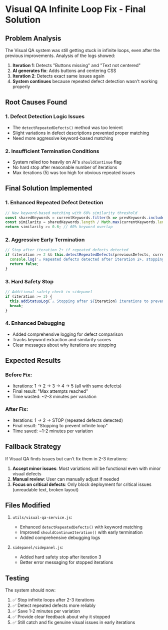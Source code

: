 # Visual QA Infinite Loop Fix - Final Solution

## Problem Analysis
The Visual QA system was still getting stuck in infinite loops, even after the previous improvements. Analysis of the logs showed:

1. **Iteration 1**: Detects "Buttons missing" and "Text not centered"  
2. **AI generates fix**: Adds buttons and centering CSS
3. **Iteration 2**: Detects exact same issues again
4. **System continues** because repeated defect detection wasn't working properly

## Root Causes Found

### 1. Defect Detection Logic Issues
- The `detectRepeatedDefects()` method was too lenient 
- Slight variations in defect descriptions prevented proper matching
- Need more aggressive keyword-based matching

### 2. Insufficient Termination Conditions  
- System relied too heavily on AI's `shouldContinue` flag
- No hard stop after reasonable number of iterations
- Max iterations (5) was too high for obvious repeated issues

## Final Solution Implemented

### 1. Enhanced Repeated Defect Detection
```javascript
// New keyword-based matching with 60% similarity threshold
const sharedKeywords = currentKeywords.filter(k => prevKeywords.includes(k));
const similarity = sharedKeywords.length / Math.max(currentKeywords.length, prevKeywords.length);
return similarity >= 0.6; // 60% keyword overlap
```

### 2. Aggressive Early Termination
```javascript
// Stop after iteration 2+ if repeated defects detected
if (iteration >= 2 && this.detectRepeatedDefects(previousDefects, currentDefects)) {
  console.log('⚠️ Repeated defects detected after iteration 2+, stopping to prevent infinite loop');
  return false;
}
```

### 3. Hard Safety Stop
```javascript
// Additional safety check in sidepanel
if (iteration >= 3) {
  this.addStatusLog(`⚠️ Stopping after ${iteration} iterations to prevent infinite loop`, 'error');
  break;
}
```

### 4. Enhanced Debugging
- Added comprehensive logging for defect comparison
- Tracks keyword extraction and similarity scores  
- Clear messages about why iterations are stopping

## Expected Results

### Before Fix:
- Iterations: 1 → 2 → 3 → 4 → 5 (all with same defects)
- Final result: "Max attempts reached" 
- Time wasted: ~2-3 minutes per variation

### After Fix:
- Iterations: 1 → 2 → STOP (repeated defects detected)
- Final result: "Stopping to prevent infinite loop"
- Time saved: ~1-2 minutes per variation

## Fallback Strategy
If Visual QA finds issues but can't fix them in 2-3 iterations:
1. **Accept minor issues**: Most variations will be functional even with minor visual defects
2. **Manual review**: User can manually adjust if needed
3. **Focus on critical defects**: Only block deployment for critical issues (unreadable text, broken layout)

## Files Modified
1. `utils/visual-qa-service.js`:
   - Enhanced `detectRepeatedDefects()` with keyword matching
   - Improved `shouldContinueIteration()` with early termination
   - Added comprehensive debugging logs

2. `sidepanel/sidepanel.js`:
   - Added hard safety stop after iteration 3
   - Better error messaging for stopped iterations

## Testing
The system should now:
1. ✅ Stop infinite loops after 2-3 iterations
2. ✅ Detect repeated defects more reliably  
3. ✅ Save 1-2 minutes per variation
4. ✅ Provide clear feedback about why it stopped
5. ✅ Still catch and fix genuine visual issues in early iterations